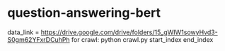 ﻿# question-answering-bert
data_link = https://drive.google.com/drive/folders/15_gWIW1sowyHvd3-S0gm62YFxrDCuhPh
for crawl: python crawl.py start_index end_index
